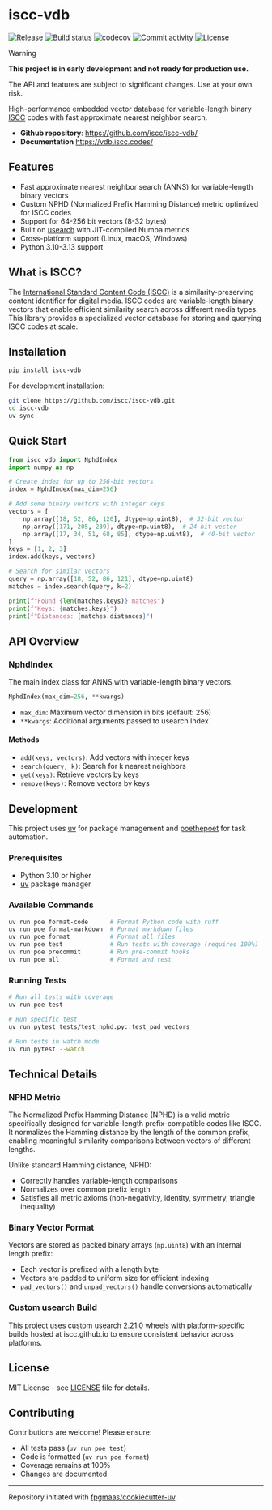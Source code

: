 # iscc-vdb

[![Release](https://img.shields.io/github/v/release/iscc/iscc-vdb)](https://img.shields.io/github/v/release/iscc/iscc-vdb)
[![Build status](https://img.shields.io/github/actions/workflow/status/iscc/iscc-vdb/main.yml?branch=main)](https://github.com/iscc/iscc-vdb/actions/workflows/main.yml?query=branch%3Amain)
[![codecov](https://codecov.io/gh/iscc/iscc-vdb/branch/main/graph/badge.svg)](https://codecov.io/gh/iscc/iscc-vdb)
[![Commit activity](https://img.shields.io/github/commit-activity/m/iscc/iscc-vdb)](https://img.shields.io/github/commit-activity/m/iscc/iscc-vdb)
[![License](https://img.shields.io/github/license/iscc/iscc-vdb)](https://img.shields.io/github/license/iscc/iscc-vdb)

> [!WARNING]
> **This project is in early development and not ready for production use.**
>
> The API and features are subject to significant changes. Use at your own risk.

High-performance embedded vector database for variable-length binary [ISCC](https://iscc.codes) codes with fast
approximate nearest neighbor search.

- **Github repository**: <https://github.com/iscc/iscc-vdb/>
- **Documentation** <https://vdb.iscc.codes/>

## Features

- Fast approximate nearest neighbor search (ANNS) for variable-length binary vectors
- Custom NPHD (Normalized Prefix Hamming Distance) metric optimized for ISCC codes
- Support for 64-256 bit vectors (8-32 bytes)
- Built on [usearch](https://github.com/unum-cloud/usearch) with JIT-compiled Numba metrics
- Cross-platform support (Linux, macOS, Windows)
- Python 3.10-3.13 support

## What is ISCC?

The [International Standard Content Code (ISCC)](https://iscc.codes) is a similarity-preserving content
identifier for digital media. ISCC codes are variable-length binary vectors that enable efficient similarity
search across different media types. This library provides a specialized vector database for storing and
querying ISCC codes at scale.

## Installation

```bash
pip install iscc-vdb
```

For development installation:

```bash
git clone https://github.com/iscc/iscc-vdb.git
cd iscc-vdb
uv sync
```

## Quick Start

```python
from iscc_vdb import NphdIndex
import numpy as np

# Create index for up to 256-bit vectors
index = NphdIndex(max_dim=256)

# Add some binary vectors with integer keys
vectors = [
    np.array([18, 52, 86, 120], dtype=np.uint8),  # 32-bit vector
    np.array([171, 205, 239], dtype=np.uint8),  # 24-bit vector
    np.array([17, 34, 51, 68, 85], dtype=np.uint8),  # 40-bit vector
]
keys = [1, 2, 3]
index.add(keys, vectors)

# Search for similar vectors
query = np.array([18, 52, 86, 121], dtype=np.uint8)
matches = index.search(query, k=2)

print(f"Found {len(matches.keys)} matches")
print(f"Keys: {matches.keys}")
print(f"Distances: {matches.distances}")
```

## API Overview

### NphdIndex

The main index class for ANNS with variable-length binary vectors.

```python
NphdIndex(max_dim=256, **kwargs)
```

- `max_dim`: Maximum vector dimension in bits (default: 256)
- `**kwargs`: Additional arguments passed to usearch Index

#### Methods

- `add(keys, vectors)`: Add vectors with integer keys
- `search(query, k)`: Search for k nearest neighbors
- `get(keys)`: Retrieve vectors by keys
- `remove(keys)`: Remove vectors by keys

## Development

This project uses [uv](https://docs.astral.sh/uv/) for package management and
[poethepoet](https://github.com/nat-n/poethepoet) for task automation.

### Prerequisites

- Python 3.10 or higher
- [uv](https://docs.astral.sh/uv/) package manager

### Available Commands

```bash
uv run poe format-code      # Format Python code with ruff
uv run poe format-markdown  # Format markdown files
uv run poe format           # Format all files
uv run poe test             # Run tests with coverage (requires 100%)
uv run poe precommit        # Run pre-commit hooks
uv run poe all              # Format and test
```

### Running Tests

```bash
# Run all tests with coverage
uv run poe test

# Run specific test
uv run pytest tests/test_nphd.py::test_pad_vectors

# Run tests in watch mode
uv run pytest --watch
```

## Technical Details

### NPHD Metric

The Normalized Prefix Hamming Distance (NPHD) is a valid metric specifically designed for variable-length
prefix-compatible codes like ISCC. It normalizes the Hamming distance by the length of the common prefix,
enabling meaningful similarity comparisons between vectors of different lengths.

Unlike standard Hamming distance, NPHD:

- Correctly handles variable-length comparisons
- Normalizes over common prefix length
- Satisfies all metric axioms (non-negativity, identity, symmetry, triangle inequality)

### Binary Vector Format

Vectors are stored as packed binary arrays (`np.uint8`) with an internal length prefix:

- Each vector is prefixed with a length byte
- Vectors are padded to uniform size for efficient indexing
- `pad_vectors()` and `unpad_vectors()` handle conversions automatically

### Custom usearch Build

This project uses custom usearch 2.21.0 wheels with platform-specific builds hosted at iscc.github.io to ensure
consistent behavior across platforms.

## License

MIT License - see [LICENSE](LICENSE) file for details.

## Contributing

Contributions are welcome! Please ensure:

- All tests pass (`uv run poe test`)
- Code is formatted (`uv run poe format`)
- Coverage remains at 100%
- Changes are documented

______________________________________________________________________

Repository initiated with [fpgmaas/cookiecutter-uv](https://github.com/fpgmaas/cookiecutter-uv).
